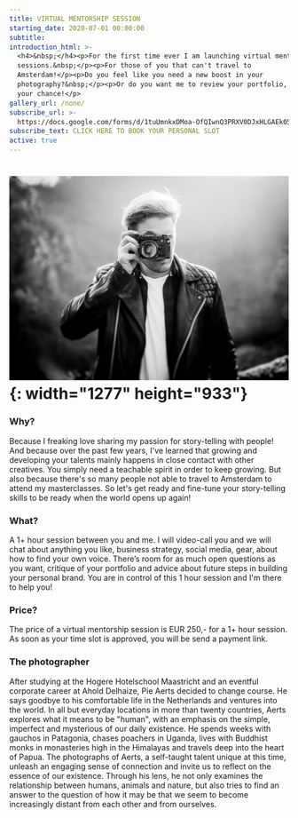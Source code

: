 ```yaml
---
title: VIRTUAL MENTORSHIP SESSION
starting_date: 2020-07-01 00:00:00
subtitle:
introduction_html: >-
  <h4>&nbsp;</h4><p>For the first time ever I am launching virtual mentorship
  sessions.&nbsp;</p><p>For those of you that can't travel to
  Amsterdam!</p><p>Do you feel like you need a new boost in your
  photography?&nbsp;</p><p>Or do you want me to review your portfolio, this is
  your chance!</p>
gallery_url: /none/
subscribe_url: >-
  https://docs.google.com/forms/d/1tuUmnkxDMoa-OfQIwnQ3PRXV0DJxHLGAEk05NA_Oj_Y/edit
subscribe_text: CLICK HERE TO BOOK YOUR PERSONAL SLOT
active: true
---
```


# ![](/uploads/0h3a6324-copy-5-2.JPG){: width="1277" height="933"}

### Why?

Because I freaking love sharing my passion for story-telling with people\! And because over the past few years, I've learned that growing and developing your talents mainly happens in close contact with other creatives. You simply need a teachable spirit in order to keep growing. But also because there's so many people not able to travel to Amsterdam to attend my masterclasses. So let's get ready and fine-tune your story-telling skills to be ready when the world opens up again\!&nbsp;

### What?

A 1+ hour session between you and me. I will video-call you and we will chat about anything you like, business strategy, social media, gear, about how to find your own voice. There’s room for as much open questions as you want, critique of your portfolio and advice about future steps in building your personal brand. You are in control of this 1 hour session and I'm there to help you\!&nbsp;

### Price?

The price of a virtual mentorship session is EUR 250,- for a 1+ hour session. As soon as your time slot is approved, you will be send a payment link.&nbsp;

### The photographer

After studying at the Hogere Hotelschool Maastricht and an eventful corporate career at Ahold Delhaize, Pie Aerts decided to change course. He says goodbye to his comfortable life in the Netherlands and ventures into the world. In all but everyday locations in more than twenty countries, Aerts explores what it means to be "human", with an emphasis on the simple, imperfect and mysterious of our daily existence. He spends weeks with gauchos in Patagonia, chases poachers in Uganda, lives with Buddhist monks in monasteries high in the Himalayas and travels deep into the heart of Papua. The photographs of Aerts, a self-taught talent unique at this time, unleash an engaging sense of connection and invite us to reflect on the essence of our existence. Through his lens, he not only examines the relationship between humans, animals and nature, but also tries to find an answer to the question of how it may be that we seem to become increasingly distant from each other and from ourselves.